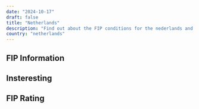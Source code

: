 ```yaml
---
date: "2024-10-17"
draft: false
title: "Netherlands"
description: "Find out about the FIP conditions for the nederlands and for which operators you can benefit from discounts."
country: "netherlands"
---
```


## FIP Information

## Insteresting

## FIP Rating
